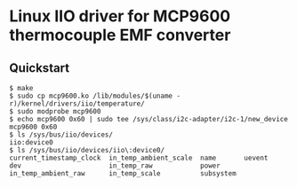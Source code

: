 # Linux IIO driver for MCP9600 thermocouple EMF converter

## Quickstart
```
$ make
$ sudo cp mcp9600.ko /lib/modules/$(uname -r)/kernel/drivers/iio/temperature/
$ sudo modprobe mcp9600
$ echo mcp9600 0x60 | sudo tee /sys/class/i2c-adapter/i2c-1/new_device 
mcp9600 0x60
$ ls /sys/bus/iio/devices/
iio:device0
$ ls /sys/bus/iio/devices/iio\:device0/
current_timestamp_clock  in_temp_ambient_scale  name       uevent
dev                      in_temp_raw            power
in_temp_ambient_raw      in_temp_scale          subsystem
```
